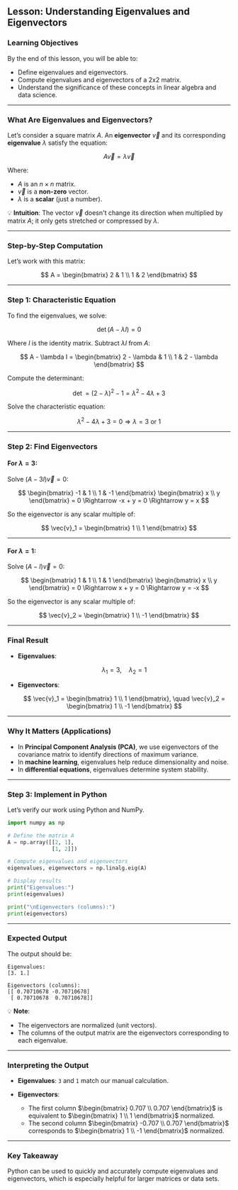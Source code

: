 ## **Lesson: Understanding Eigenvalues and Eigenvectors**

### **Learning Objectives**

By the end of this lesson, you will be able to:

* Define eigenvalues and eigenvectors.
* Compute eigenvalues and eigenvectors of a 2x2 matrix.
* Understand the significance of these concepts in linear algebra and data science.

---

### **What Are Eigenvalues and Eigenvectors?**

Let’s consider a square matrix $A$. An **eigenvector** $\vec{v}$ and its corresponding **eigenvalue** $\lambda$ satisfy the equation:

$$
A \vec{v} = \lambda \vec{v}
$$

Where:

* $A$ is an $n \times n$ matrix.
* $\vec{v}$ is a **non-zero** vector.
* $\lambda$ is a **scalar** (just a number).

💡 **Intuition**: The vector $\vec{v}$ doesn't change its direction when multiplied by matrix $A$; it only gets stretched or compressed by $\lambda$.

---

### **Step-by-Step Computation**

Let’s work with this matrix:

$$
A = \begin{bmatrix}
2 & 1 \\
1 & 2
\end{bmatrix}
$$

---

### **Step 1: Characteristic Equation**

To find the eigenvalues, we solve:

$$
\det(A - \lambda I) = 0
$$

Where $I$ is the identity matrix. Subtract $\lambda I$ from $A$:

$$
A - \lambda I = 
\begin{bmatrix}
2 - \lambda & 1 \\
1 & 2 - \lambda
\end{bmatrix}
$$

Compute the determinant:

$$
\det = (2 - \lambda)^2 - 1 = \lambda^2 - 4\lambda + 3
$$

Solve the characteristic equation:

$$
\lambda^2 - 4\lambda + 3 = 0
\Rightarrow \lambda = 3 \text{ or } 1
$$

---

### **Step 2: Find Eigenvectors**

#### For $\lambda = 3$:

Solve $(A - 3I)\vec{v} = 0$:

$$
\begin{bmatrix}
-1 & 1 \\
1 & -1
\end{bmatrix}
\begin{bmatrix}
x \\
y
\end{bmatrix}
= 0
\Rightarrow -x + y = 0 \Rightarrow y = x
$$

So the eigenvector is any scalar multiple of:

$$
\vec{v}_1 = \begin{bmatrix} 1 \\ 1 \end{bmatrix}
$$

---

#### For $\lambda = 1$:

Solve $(A - I)\vec{v} = 0$:

$$
\begin{bmatrix}
1 & 1 \\
1 & 1
\end{bmatrix}
\begin{bmatrix}
x \\
y
\end{bmatrix}
= 0
\Rightarrow x + y = 0 \Rightarrow y = -x
$$

So the eigenvector is any scalar multiple of:

$$
\vec{v}_2 = \begin{bmatrix} 1 \\ -1 \end{bmatrix}
$$

---

### **Final Result**

* **Eigenvalues**:

  $$
  \lambda_1 = 3, \quad \lambda_2 = 1
  $$

* **Eigenvectors**:

  $$
  \vec{v}_1 = \begin{bmatrix} 1 \\ 1 \end{bmatrix}, \quad \vec{v}_2 = \begin{bmatrix} 1 \\ -1 \end{bmatrix}
  $$

---

### **Why It Matters (Applications)**

* In **Principal Component Analysis (PCA)**, we use eigenvectors of the covariance matrix to identify directions of maximum variance.
* In **machine learning**, eigenvalues help reduce dimensionality and noise.
* In **differential equations**, eigenvalues determine system stability.

---

### **Step 3: Implement in Python**

Let’s verify our work using Python and NumPy.

```python
import numpy as np

# Define the matrix A
A = np.array([[2, 1],
              [1, 2]])

# Compute eigenvalues and eigenvectors
eigenvalues, eigenvectors = np.linalg.eig(A)

# Display results
print("Eigenvalues:")
print(eigenvalues)

print("\nEigenvectors (columns):")
print(eigenvectors)
```

---

### **Expected Output**

The output should be:

```
Eigenvalues:
[3. 1.]

Eigenvectors (columns):
[[ 0.70710678 -0.70710678]
 [ 0.70710678  0.70710678]]
```

💡 **Note**:

* The eigenvectors are normalized (unit vectors).
* The columns of the output matrix are the eigenvectors corresponding to each eigenvalue.

---

### **Interpreting the Output**

* **Eigenvalues**: `3` and `1` match our manual calculation.
* **Eigenvectors**:

  * The first column $\begin{bmatrix} 0.707 \\ 0.707 \end{bmatrix}$ is equivalent to $\begin{bmatrix} 1 \\ 1 \end{bmatrix}$ normalized.
  * The second column $\begin{bmatrix} -0.707 \\ 0.707 \end{bmatrix}$ corresponds to $\begin{bmatrix} 1 \\ -1 \end{bmatrix}$ normalized.

---

### **Key Takeaway**

Python can be used to quickly and accurately compute eigenvalues and eigenvectors, which is especially helpful for larger matrices or data sets.
